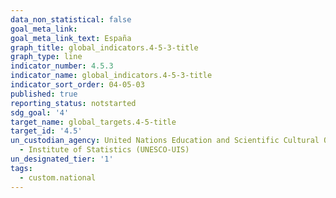```yaml
---
data_non_statistical: false
goal_meta_link: 
goal_meta_link_text: España
graph_title: global_indicators.4-5-3-title
graph_type: line
indicator_number: 4.5.3
indicator_name: global_indicators.4-5-3-title
indicator_sort_order: 04-05-03
published: true
reporting_status: notstarted
sdg_goal: '4'
target_name: global_targets.4-5-title
target_id: '4.5'
un_custodian_agency: United Nations Education and Scientific Cultural Organisation
  - Institute of Statistics (UNESCO-UIS)
un_designated_tier: '1'
tags:
  - custom.national
---
```

